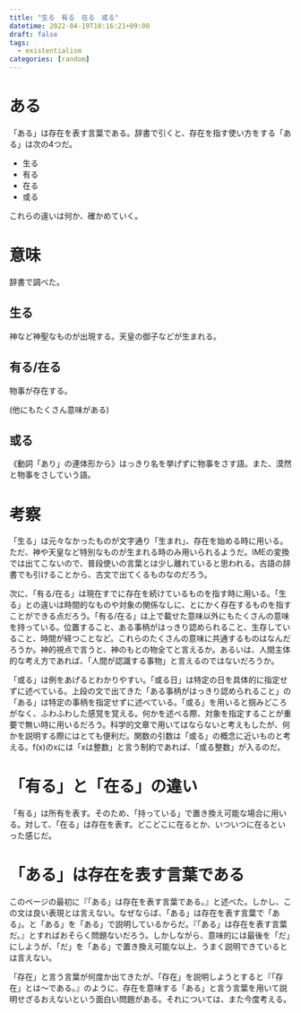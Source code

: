 ```yaml
---
title: "生る　有る　在る　或る"
datetime: 2022-04-19T10:16:21+09:00
draft: false
tags: 
  - existentialism
categories: [random]
---
```


# ある

「ある」は存在を表す言葉である。辞書で引くと、存在を指す使い方をする「ある」は次の4つだ。

- 生る
- 有る
- 在る
- 或る

これらの違いは何か、確かめていく。

# 意味

辞書で調べた。

## 生る

神など神聖なものが出現する。天皇の御子などが生まれる。

## 有る/在る

物事が存在する。

(他にもたくさん意味がある)

## 或る

《動詞「あり」の連体形から》はっきり名を挙げずに物事をさす語。また、漠然と物事をさしていう語。

# 考察

「生る」は元々なかったものが文字通り「生まれ」、存在を始める時に用いる。ただ、神や天皇など特別なものが生まれる時のみ用いられるようだ。IMEの変換では出てこないので、普段使いの言葉とは少し離れていると思われる。古語の辞書でも引けることから、古文で出てくるものなのだろう。

次に、「有る/在る」は現在すでに存在を続けているものを指す時に用いる。「生る」との違いは時間的なものや対象の関係なしに、とにかく存在するものを指すことができる点だろう。「有る/在る」は上で載せた意味以外にもたくさんの意味を持っている。位置すること、ある事柄がはっきり認められること、生存していること、時間が経つことなど。これらのたくさんの意味に共通するものはなんだろうか。神的視点で言うと、神のもとの物全てと言えるか。あるいは、人間主体的な考え方であれば、「人間が認識する事物」と言えるのではないだろうか。

「或る」は例をあげるとわかりやすい。「或る日」は特定の日を具体的に指定せずに述べている。上段の文で出てきた「ある事柄がはっきり認められること」の「ある」は特定の事柄を指定せずに述べている。「或る」を用いると掴みどころがなく、ふわふわした感覚を覚える。何かを述べる際、対象を指定することが重要で無い時に用いるだろう。科学的文章で用いてはならないと考えもしたが、何かを説明する際にはとても便利だ。関数の引数は「或る」の概念に近いものと考える。f(x)のxには「xは整数」と言う制約であれば、「或る整数」が入るのだ。

# 「有る」と「在る」の違い

「有る」は所有を表す。そのため、「持っている」で置き換え可能な場合に用いる。対して、「在る」は存在を表す。どこどこに在るとか、いついつに在るといった感じだ。

# 「ある」は存在を表す言葉である

このページの最初に『「ある」は存在を表す言葉である。』と述べた。しかし、この文は良い表現とは言えない。なぜならば、「ある」は存在を表す言葉で「ある」。と「ある」を「ある」で説明しているからだ。『「ある」は存在を表す言葉だ。』とすればおそらく問題ないだろう。しかしながら、意味的には最後を「だ」にしようが、「だ」を「ある」で置き換え可能な以上、うまく説明できているとは言えない。

「存在」と言う言葉が何度か出てきたが、「存在」を説明しようとすると『「存在」とは〜である。』のように、存在を意味する「ある」と言う言葉を用いて説明せざるおえないという面白い問題がある。それについては、また今度考える。